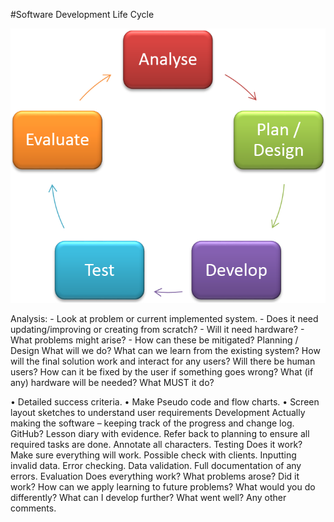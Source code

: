 #Software Development Life Cycle

![alt tag](https://raw.githubusercontent.com/12johnsonf/Quiz1/master/img/lifecycle.png)

Analysis:
    - Look at problem or current implemented system. 
    - Does it need updating/improving or creating from scratch?
    - Will it need hardware? 
    - What problems might arise?
    - How can these be mitigated?
Planning / Design
What will we do? What can we learn from the existing system? How will the final solution work and interact for any users? Will there be human users? How can it be fixed by the user if something goes wrong? What (if any) hardware will be needed? What MUST it do?

•	Detailed success criteria.
•	Make Pseudo code and flow charts.
•	Screen layout sketches to understand user requirements
Development
Actually making the software – keeping track of the progress and change log. GitHub? Lesson diary with evidence. Refer back to planning to ensure all required tasks are done. Annotate all characters.
Testing
Does it work? Make sure everything will work. Possible check with clients. Inputting invalid data. Error checking. Data validation. Full documentation of any errors.
Evaluation
Does everything work? What problems arose? Did it work? How can we apply learning to future problems? What would you do differently? What can I develop further? What went well? Any other comments.
